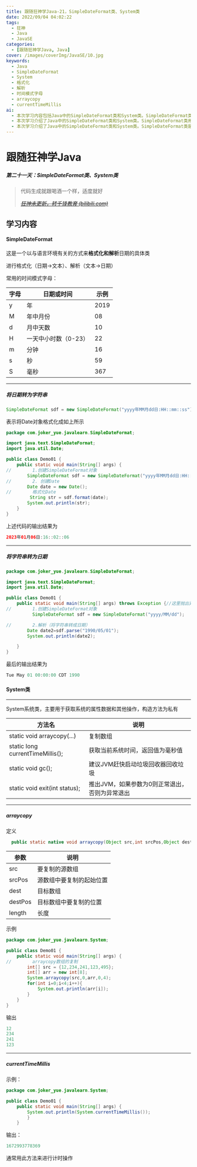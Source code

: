 ```yaml
---
title: 跟随狂神学Java-21，SimpleDateFormat类、System类
date: 2022/09/04 04:02:22
tags:
  - 狂神
  - Java
  - JavaSE
categories:
  - [跟随狂神学Java, Java]
cover: /images/coverImg/JavaSE/10.jpg
keywords:
  - Java
  - SimpleDateFormat
  - System
  - 格式化
  - 解析
  - 时间模式字母
  - arraycopy
  - currentTimeMillis
ai:
  - 本次学习内容包括Java中的SimpleDateFormat类和System类。SimpleDateFormat类是一个以与语言环境有关的方式来格式化和解析日期的具体类，常用的时间模式字母包括年、年中月份、月中天数、一天中小时数、分钟、秒和毫秒。可以将日期转为字符串，也可以将字符串转为日期。System类主要用于获取系统的属性数据和其他操作，包括复制数组、获取当前系统时间、建议JVM赶快启动垃圾回收器回收垃圾和退出JVM等。其中，currentTimeMillis方法通常用于计时操作。关键字包括Java、SimpleDateFormat、System、格式化、解析、时间模式字母、arraycopy和currentTimeMillis。
  - 本次学习介绍了Java中的SimpleDateFormat类和System类。SimpleDateFormat类用于格式化和解析日期，System类用于获取系统属性和进行其他操作，如复制数组、获取当前系统时间、建议JVM启动垃圾回收器回收垃圾和退出JVM等
  - 本次学习介绍了Java中的SimpleDateFormat类和System类。SimpleDateFormat类是一个具体类，用于格式化和解析日期，可以将日期转为字符串，也可以将字符串转为日期。常用的时间模式字母包括年、年中月份、月中天数、一天中小时数、分钟、秒和毫秒。System类主要用于获取系统的属性数据和进行其他操作，如复制数组、获取当前系统时间、建议JVM启动垃圾回收器回收垃圾和退出JVM等。其中，currentTimeMillis方法通常用于计时操作。
---
```

# 跟随狂神学Java

##### 第二十一天：SimpleDateFormat类、System类

> 代码生成就跟喝酒一个样，适度就好
>
> *~~[狂神未更新，转千锋教育 (bilibili.com)](https://www.bilibili.com/video/BV1vt4y197nY?spm_id_from=333.337.search-card.all.click)~~*

## 学习内容

#### SimpleDateFormat

这是一个以与语言环境有关的方式来**格式化和解析**日期的具体类

进行格式化（日期->文本）、解析（文本->日期）

常用的时间模式字母：

| 字母 | 日期或时间           | 示例 |
| ---- | -------------------- | ---- |
| y    | 年                   | 2019 |
| M    | 年中月份             | 08   |
| d    | 月中天数             | 10   |
| H    | 一天中小时数（0-23） | 22   |
| m    | 分钟                 | 16   |
| s    | 秒                   | 59   |
| S    | 毫秒                 | 367  |

---

##### 将日期转为字符串

~~~JAVA
SimpleDateFormat sdf = new SimpleDateFormat("yyyy年MM月dd日:HH::mm::ss");
~~~

表示将Date对象格式化成如上所示

~~~JAVA
package com.joker_yue.javalearn.SimpleDateFormat;

import java.text.SimpleDateFormat;
import java.util.Date;

public class Demo01 {
    public static void main(String[] args) {
//        1.创建SimpleDateFormat对象
        SimpleDateFormat sdf = new SimpleDateFormat("yyyy年MM月dd日:HH::mm::ss");
//        2. 创建Date
        Date date = new Date();
//        格式化Date
         String str = sdf.format(date);
        System.out.println(str);
    }
}
~~~

上述代码的输出结果为

~~~JAVA
2023年01月06日:16::02::06
~~~

---

##### 将字符串转为日期

~~~java
package com.joker_yue.javalearn.SimpleDateFormat;

import java.text.SimpleDateFormat;
import java.util.Date;

public class Demo01 {
    public static void main(String[] args) throws Exception {//这里抛出异常是因为默认的Date格式与设置的不同，防止程序报错
//        1.创建SimpleDateFormat对象
          SimpleDateFormat sdf = new SimpleDateFormat("yyyy/MM/dd");

//        2.解析（将字符串转成日期）
        Date date2=sdf.parse("1990/05/01");
        System.out.println(date2);

    }
}
~~~

最后的输出结果为

~~~JAva
Tue May 01 00:00:00 CDT 1990
~~~





#### System类

---

System系统类，主要用于获取系统的属性数据和其他操作，构造方法为私有

| 方法名                           | 说明                                           |
| -------------------------------- | ---------------------------------------------- |
| static void arraycopy(...)       | 复制数组                                       |
| static long currentTimeMillis(); | 获取当前系统时间，返回值为毫秒值               |
| static void gc();                | 建议JVM赶快启动垃圾回收器回收垃圾              |
| static void exit(int status);    | 推出JVM，如果参数为0则正常退出，否则为异常退出 |



---

##### arraycopy

 定义

~~~Java
  public static native void arraycopy(Object src,int srcPos,Object dest, int destPos,int length);
~~~

| 参数    | 说明                     |
| ------- | ------------------------ |
| src     | 要复制的源数组           |
| srcPos  | 源数组中要复制的起始位置 |
| dest    | 目标数组                 |
| destPos | 目标数组中要复制的位置   |
| length  | 长度                     |

 示例

~~~Java
package com.joker_yue.javalearn.System;

public class Demo01 {
    public static void main(String[] args) {
//        arraycopy数组的复制
        int[] src = {12,234,241,123,495};
        int[] arr = new int[8];
        System.arraycopy(src,0,arr,0,4);
        for(int i=0;i<4;i++){
            System.out.println(arr[i]);
        }
    }
}
~~~

输出

~~~Java
12
234
241
123
~~~

---

##### currentTimeMillis

示例：

~~~java
package com.joker_yue.javalearn.System;

public class Demo01 {
    public static void main(String[] args) {
        System.out.println(System.currentTimeMillis());
        }
    }
~~~



输出：

~~~Java
1672993778369
~~~

通常用此方法来进行计时操作



